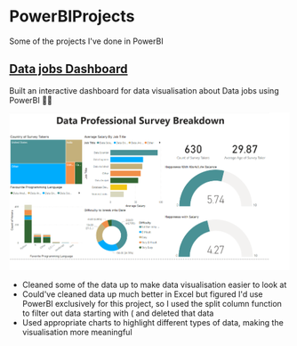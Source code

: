 # PowerBIProjects
Some of the projects I've done in PowerBI

## [Data jobs Dashboard](https://github.com/JackLai6726/PowerBIProjects/blob/main/Project%20PowerBI.pbix)
Built an interactive dashboard for data visualisation about Data jobs using PowerBI 👨‍💻

![Screenshot](https://github.com/JackLai6726/Files/blob/main/ghBI.png?raw=true)

- Cleaned some of the data up to make data visualisation easier to look at
- Could've cleaned data up much better in Excel but figured I'd use PowerBI exclusively for this project, so I used the split column function to filter out data starting with ( and deleted that data
- Used appropriate charts to highlight different types of data, making the visualisation more meaningful
